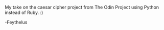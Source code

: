 My take on the caesar cipher project from The Odin Project using Python instead of Ruby. :)

-Feythelus
